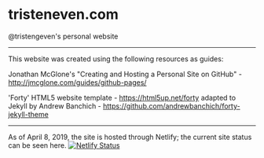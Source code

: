 # tristeneven.com
@tristengeven's personal website

-----------------------------------------------------------------
This website was created using the following resources as guides:

Jonathan McGlone's "Creating and Hosting a Personal Site on GitHub" - http://jmcglone.com/guides/github-pages/

'Forty' HTML5 website template - https://html5up.net/forty adapted to Jekyll by Andrew Banchich - https://github.com/andrewbanchich/forty-jekyll-theme

-----------------------------------------------------------------

As of April 8, 2019, the site is hosted through Netlify; the current site status can be seen here.
[![Netlify Status](https://api.netlify.com/api/v1/badges/c03e430c-38f8-4909-9e36-6071a7a2b973/deploy-status)](https://app.netlify.com/sites/tristeneven/deploys)
